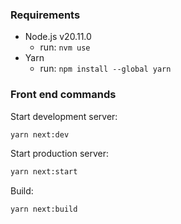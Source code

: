 ### Requirements
* Node.js v20.11.0
  * run: `nvm use`
* Yarn
  * run: `npm install --global yarn`

### Front end commands
Start development server:
```bash
yarn next:dev
```
Start production server:
```bash
yarn next:start
```
Build:
```bash
yarn next:build
```
